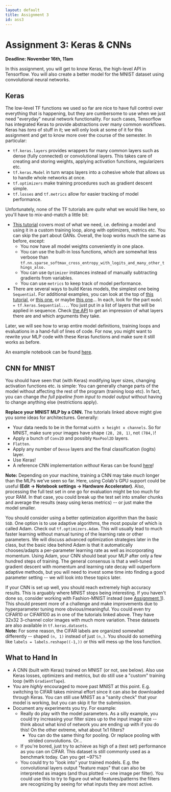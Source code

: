 ```yaml
---
layout: default
title: Assignment 3
id: ass3
---
```



# Assignment 3: Keras & CNNs
**Deadline: November 16th, 11am**

In this assignment, you will get to know Keras, the high-level API in Tensorflow.
You will also create a better model for the MNIST dataset using
convolutional neural networks.


## Keras

The low-level TF functions we used so far are nice to have full control over
everything that is happening, but they are cumbersome to use when we just need
"everyday" neural network functionality. For such cases, Tensorflow has 
integrated Keras to provide abstractions over many
common workflows. Keras has _tons_ of stuff in it; we will only look at some of
it for this assignment and get to know more over the course of the semester.
In particular:

- `tf.keras.layers` provides wrappers for many common layers such as dense
(fully connected) or convolutional layers. This takes care of creating and
storing weights, applying activation functions, regularizers etc.
- `tf.keras.Model` in turn wraps layers into a cohesive whole that allows us to
handle whole networks at once.
- `tf.optimizers` make training procedures such as gradient descent simple.
- `tf.losses` and `tf.metrics` allow for easier tracking of model performance.

Unfortunately, none of the TF tutorials are _quite_ what we would like here, so
you'll have to mix-and-match a little bit:
- [This tutorial](https://www.tensorflow.org/guide/keras/writing_a_training_loop_from_scratch)
covers most of what we need, i.e. defining a model and using it in a custom
training loop, along with optimizers, metrics etc. You can skip the part about
GANs. Overall, the loop works much the same as before, except:
  - You now have all model weights conveniently in one place.
  - You can use the built-in loss functions, which are somewhat less verbose
  than `tf.nn.sparse_softmax_cross_entropy_with_logits_and_many_other_things_also.`
  - You can use `Optimizer` instances instead of manually subtracting gradients
  from variables.
  - You can use `metrics` to keep track of model performance.
- There are several ways to build Keras models, the simplest one being 
`Sequential`. For additional examples, you can look at the top of 
[this tutorial](https://www.tensorflow.org/tutorials/keras/classification), or
[this one](https://www.tensorflow.org/tutorials/images/classification#create_the_model),
or maybe [this one](https://www.tensorflow.org/tutorials/images/cnn#create_the_convolutional_base)...
In each, look for the part `model = tf.keras.Sequential...`. You just put in a
list of layers that will be applied in sequence. Check 
[the API](https://www.tensorflow.org/api_docs/python/tf/keras/layers) to get an
impression of what layers there are and which arguments they take.
  
Later, we will see how to wrap entire model definitions, training loops and
evaluations in a hand-full of lines of code. For now, you might want to rewrite
your MLP code with these Keras functions and make sure it still works as before.

An example notebook can be found 
[here](https://ovgu-ailab.github.io/idl2020w/assignments/3/mlp_keras.ipynb).


## CNN for MNIST

You should have seen that (with Keras) modifying layer sizes, changing
activation functions
etc. is simple: You can generally change parts of the model without affecting
the rest of the program (training loop etc). In fact, you can change _the full 
pipeline from input to model output_ without having to change anything else 
(restrictions apply).

**Replace your MNIST MLP by a CNN.** The tutorials linked above might give
you some ideas for architectures. Generally:
- Your data needs to be in the format `width x height x channels`. So for MNIST,
make sure your images have shape `(28, 28, 1)`, not `(784,)`!
- Apply a bunch of `Conv2D` and possibly `MaxPool2D` layers.
- `Flatten`.
- Apply any number of `Dense` layers and the final classification (logits) layer.
- Use Keras!
- A reference CNN implementation _without_ Keras can be found 
[here](https://ovgu-ailab.github.io/idl2020w/assignments/3/conv_low_level.ipynb)!

 **Note:** Depending on your machine, 
training a CNN may take
*much* longer than the MLPs we've seen so far. Here, using Colab's GPU support
could be useful **(Edit -> Notebook settings -> Hardware Accelerator)**.
Also, processing the full test
set in one go for evaluation might be too much for your RAM. In that case, you
could break up the test set into smaller chunks and average the results 
(easy using keras metrics) -- or just make the model smaller.

You should consider using a better optimization algorithm than the basic
`SGD`. One option is to use adaptive algorithms, the most
popular of which is called Adam. Check out `tf.optimizers.Adam`. This will
usually lead to much faster learning without manual tuning of the learning rate
or other parameters. We will discuss advanced optimization strategies later in
the class, but the basic idea behind Adam is that it automatically
chooses/adapts a per-parameter learning rate as well as incorporating momentum.
Using Adam, your CNN should beat your MLP after only a few hundred steps of
training. The
general consensus is that a well-tuned gradient descent with momentum and
learning rate decay will outperform adaptive methods, but you will need to
invest some time into finding a good parameter setting -- we will look into
these topics later.

If your CNN is set up well, you should reach extremely high accuracy results.
This is arguably where MNIST stops being interesting. If you haven't done so,
consider working with Fashion-MNIST instead (see
[Assignment 1](https://ovgu-ailab.github.io/idl2020w/ass1.html)). This should
present more of a challenge and make improvements due to hyperparameter tuning
more obvious/meaningful. You could even try CIFAR10 or CIFAR100 as in one of the
tutorials linked above. They have 32x32 3-channel color images with much more
variation. These datasets are also available in `tf.keras.datasets`.  
**Note:** For some reason, the CIFAR labels are organized somewhat differently --
shaped `(n, 1)` instead of just `(n,)`. You should do something like
`labels = labels.reshape((-1,))` or this will mess up the loss function.


## What to Hand In

- A CNN (built with Keras) trained on MNIST (or not, see below). Also use Keras
losses, optimizers and metrics, but do still use a "custom" training loop
(with `GradientTape`).
- You are _highly_ encouraged to move past MNIST at this point. E.g. switching
to CIFAR takes minimal effort since it can also be downloaded through Keras. You
can still use MNIST as a "sanity check" that your model is working, but you can
skip it for the submission.
- Document any experiments you try. For example:
  - Really do play with the model parameters. As a silly example, you could try
increasing your filter sizes up to the input image size -- think about what kind
of network you are ending up with if you do this! On the other extreme, what about
1x1 filters?
    - You can do the same thing for pooling. Or replace pooling with strided
  convolutions. Or...
  - If you're bored, just try to achieve as high of a (test set) performance as you
can on CIFAR. This dataset is still commonly used as a benchmark today. Can you
get ~97%?
  - You could try to "look into" your trained models. E.g. the convolutional layers
output "feature maps" that can also be interpreted as images (and thus plotted
-- one image per filter).
You could use this to try to figure out what features/patterns the filters are
recognizing by seeing for what inputs they are most active.

